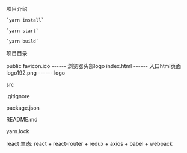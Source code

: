 项目介绍

    `yarn install`

    `yarn start`

    `yarn build`

项目目录

public
    favicon.ico ------ 浏览器头部logo
    index.html  ------ 入口html页面
    logo192.png ------ logo

src  
 
.gitignore

package.json

README.md

yarn.lock



react 生态:  react + react-router + redux + axios + babel + webpack